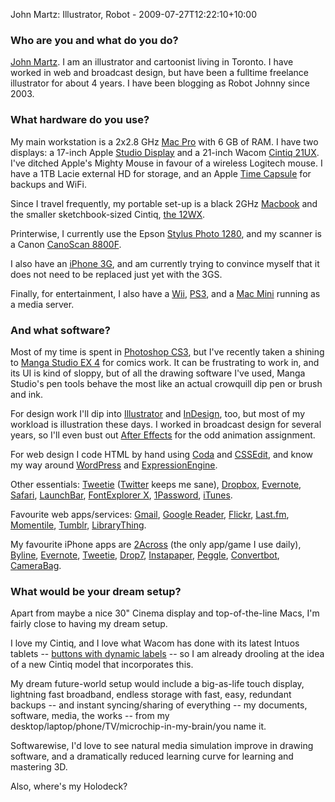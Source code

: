 John Martz: Illustrator, Robot - 2009-07-27T12:22:10+10:00

### Who are you and what do you do?

[John Martz](http://www.robotjohnny.com/ "John's illustration website."). I am an illustrator and cartoonist living in Toronto. I have worked in web and broadcast design, but have been a fulltime freelance illustrator for about 4 years. I have been blogging as Robot Johnny since 2003.

### What hardware do you use?

My main workstation is a 2x2.8 GHz [Mac Pro][mac-pro] with 6 GB of RAM. I have two displays: a 17-inch Apple [Studio Display][studio-display] and a 21-inch Wacom [Cintiq 21UX][cintiq-21ux]. I've ditched Apple's Mighty Mouse in favour of a wireless Logitech mouse. I have a 1TB Lacie external HD for storage, and an Apple [Time Capsule][time-capsule] for backups and WiFi.

Since I travel frequently, my portable set-up is a black 2GHz [Macbook][] and the smaller sketchbook-sized Cintiq, [the 12WX][cintiq-12wx].

Printerwise, I currently use the Epson [Stylus Photo 1280][stylus-photo-1280], and my scanner is a Canon [CanoScan 8800F][canoscan-8800f].

I also have an [iPhone 3G][iphone], and am currently trying to convince myself that it does not need to be replaced just yet with the 3GS.

Finally, for entertainment, I also have a [Wii][], [PS3][], and a [Mac Mini][mac-mini] running as a media server.

### And what software?

Most of my time is spent in [Photoshop CS3][photoshop], but I've recently taken a shining to [Manga Studio EX 4][manga-studio-ex] for comics work. It can be frustrating to work in, and its UI is kind of sloppy, but of all the drawing software I've used, Manga Studio's pen tools behave the most like an actual crowquill dip pen or brush and ink.

For design work I'll dip into [Illustrator][] and [InDesign][], too, but most of my workload is illustration these days. I worked in broadcast design for several years, so I'll even bust out [After Effects][after-effects] for the odd animation assignment.

For web design I code HTML by hand using [Coda][] and [CSSEdit][], and know my way around [WordPress][] and [ExpressionEngine][].

Other essentials: [Tweetie][] ([Twitter][] keeps me sane), [Dropbox][], [Evernote][], [Safari][], [LaunchBar][], [FontExplorer X][fontexplorer-x], [1Password][], [iTunes][].

Favourite web apps/services: [Gmail][], [Google Reader][google-reader], [Flickr][], [Last.fm][], [Momentile][], [Tumblr][], [LibraryThing][].

My favourite iPhone apps are [2Across][2across-iphone] (the only app/game I use daily), [Byline][byline-iphone], [Evernote][evernote-iphone], [Tweetie][tweetie-iphone], [Drop7][drop7-iphone], [Instapaper][instapaper-iphone], [Peggle][peggle-iphone], [Convertbot][convertbot-iphone], [CameraBag][camerabag-iphone].

### What would be your dream setup?

Apart from maybe a nice 30" Cinema display and top-of-the-line Macs, I'm fairly close to having my dream setup.

I love my Cintiq, and I love what Wacom has done with its latest Intuos tablets -- [buttons with dynamic labels](http://intuos.wacom.com/americas/key-displays.php "Info on dynamic button labels on Intous tablets.") -- so I am already drooling at the idea of a new Cintiq model that incorporates this.

My dream future-world setup would include a big-as-life touch display, lightning fast broadband, endless storage with fast, easy, redundant backups -- and instant syncing/sharing of everything -- my documents, software, media, the works -- from my desktop/laptop/phone/TV/microchip-in-my-brain/you name it.

Softwarewise, I'd love to see natural media simulation improve in drawing software, and a dramatically reduced learning curve for learning and mastering 3D.

Also, where's my Holodeck?

[mac-pro]: http://www.apple.com/macpro/ "The Intel-based Mac tower computer."
[studio-display]: http://www.everymac.com/monitors/apple/studio_cinema/specs/apple_studio_display_17_fp.html "Apple's older line of LCD/CRT screens."
[cintiq-21ux]: http://wacom.com/cintiq/cintiq-21ux.php "The 21 inch computer screen you can draw on."
[time-capsule]: http://www.apple.com/timecapsule/ "A WiFi access point and backup system."
[macbook]: http://www.apple.com/macbook/ "The consumer Mac laptop."
[cintiq-12wx]: http://wacom.com/cintiq/cintiq-12wx.php "The 12 inch computer screen you can draw on."
[stylus-photo-1280]: http://www.epson.com/cgi-bin/Store/consumer/consDetail.jsp?oid=28907797&modeloid=14387&infoType=Overview "A printer supporting up to 13 inch prints."
[canoscan-8800f]: http://www.usa.canon.com/consumer/controller?act=ModelInfoAct&fcategoryid=235&modelid=15561 "A film and negative scanner."
[iphone]: http://www.apple.com/iphone/ "C'mon, you know what this is."
[wii]: http://www.wii.com/ "A unique gaming console."
[ps3]: http://www.us.playstation.com/PS3 "A shiny gaming console from Sony."
[mac-mini]: http://www.apple.com/macmini/ "The lil' Intel-based Mac."
[photoshop]: http://adobe.com/products/photoshop/ "The infamous graphic editor."
[manga-studio-ex]: http://my.smithmicro.com/win/mangaex/index.html "Comic and manga creation software."
[illustrator]: http://adobe.com/products/illustrator/ "A popular vector graphics editor."
[indesign]: http://adobe.com/products/indesign/ "A desktop/web publishing application."
[after-effects]: http://www.adobe.com/products/aftereffects/ "Motion graphics and video editing software."
[coda]: http://panic.com/coda/ "A single-window HTML/web tool."
[cssedit]: http://macrabbit.com/cssedit/ "A stylesheet editor for the Mac."
[wordpress]: http://wordpress.com/ "Weblog publishing software."
[expressionengine]: http://expressionengine.com/ "A web publishing/CMS system."
[tweetie]: http://www.atebits.com/tweetie-mac/ "A Twitter client for the Mac."
[twitter]: http://twitter.com/ "An online micro-blogging platform."
[dropbox]: http://getdropbox.com/ "Online syncing and storage."
[evernote]: http://evernote.com/ "Online software for capturing notes."
[safari]: http://www.apple.com/safari/ "A fast web browser."
[launchbar]: http://obdev.at/products/launchbar/ "An application launcher and data manager for the Mac."
[fontexplorer-x]: http://www.fontexplorerx.com/ "Font management software."
[1password]: http://agilewebsolutions.com/products/1Password "Password management and automatic form filler software for OS X."
[itunes]: http://www.apple.com/itunes/ "The infamous jukebox application."
[gmail]: http://mail.google.com/ "Web-based email."
[google-reader]: http://reader.google.com/ "A web-based feed reader."
[flickr]: http://www.flickr.com/ "Possibly the best photo-sharing website, like, evar."
[last.fm]: http://last.fm/ "An online radio/tool for tracking your listening habits."
[momentile]: http://www.momentile.com/ "A web service for capturing and sharing 'moments'."
[tumblr]: http://www.tumblr.com/ "An online personal publishing platform."
[librarything]: http://www.librarything.com/ "A site for keeping track of your books."
[2across-iphone]: http://www.wordblock.net/2across/Home.html "A crossword puzzle game for the iPhone"
[byline-iphone]: http://www.phantomfish.com/byline.html "A Google Reader app for the iPhone"
[evernote-iphone]: http://www.evernote.com/about/download/iphone/ "An iPhone client for the Evernote web service."
[tweetie-iphone]: http://www.atebits.com/tweetie-iphone/ "A very popular Twitter client for the iPhone."
[drop7-iphone]: http://playareacode.com/drop7/ "An addictive puzzle game for the iPhone."
[instapaper-iphone]: http://www.instapaper.com/iphone "An iPhone app for reading Instapaper saved pages."
[peggle-iphone]: http://www.popcap.com/games/iphone/peggle "A terribly addictive peg-popping game."
[convertbot-iphone]: http://tapbots.com/convertbot/ "A unit conversion app for the iPhone."
[camerabag-iphone]: http://www.nevercenter.com/camerabag/ "An iPhone app for taking photos with various filters."